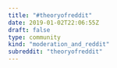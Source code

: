```yaml
---
title: "#theoryofreddit"
date: 2019-01-02T22:06:55Z
draft: false
type: community
kind: "moderation_and_reddit"
subreddit: "theoryofreddit"
---
```

